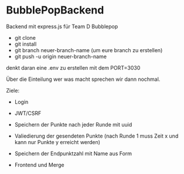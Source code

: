 # BubblePopBackend

Backend mit express.js für Team D Bubblepop

- git clone
- git install
- git branch neuer-branch-name (um eure branch zu erstellen)
- git push -u origin neuer-branch-name

denkt daran eine .env zu erstellen mit dem PORT=3030

Über die Einteilung wer was macht sprechen wir dann nochmal.

Ziele:

- Login
- JWT/CSRF

- Speichern der Punkte nach jeder Runde mit uuid
- Valiedierung der gesendeten Punkte (nach Runde 1 muss Zeit x und kann nur Punkte y erreicht werden)
- Speichern der Endpunktzahl mit Name aus Form

- Frontend und Merge
